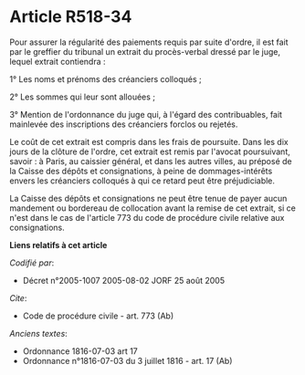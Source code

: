 # Article R518-34

Pour assurer la régularité des paiements requis par suite d'ordre, il est fait par le greffier du tribunal un extrait du
procès-verbal dressé par le juge, lequel extrait contiendra :

1° Les noms et prénoms des créanciers colloqués ;

2° Les sommes qui leur sont allouées ;

3° Mention de l'ordonnance du juge qui, à l'égard des contribuables, fait mainlevée des inscriptions des créanciers forclos
ou rejetés.

Le coût de cet extrait est compris dans les frais de poursuite. Dans les dix jours de la clôture de l'ordre, cet extrait est
remis par l'avocat poursuivant, savoir : à Paris, au caissier général, et dans les autres villes, au préposé de la Caisse des
dépôts et consignations, à peine de dommages-intérêts envers les créanciers colloqués à qui ce retard peut être
préjudiciable.

La Caisse des dépôts et consignations ne peut être tenue de payer aucun mandement ou bordereau de collocation avant la remise
de cet extrait, si ce n'est dans le cas de l'article 773 du code de procédure civile relative aux consignations.

**Liens relatifs à cet article**

_Codifié par_:

  - Décret n°2005-1007 2005-08-02 JORF 25 août 2005

_Cite_:

  - Code de procédure civile - art. 773 (Ab)

_Anciens textes_:

  - Ordonnance 1816-07-03 art 17
  - Ordonnance n°1816-07-03 du 3 juillet 1816 - art. 17 (Ab)
